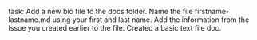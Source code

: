 task:
Add a new bio file to the docs folder. Name the file firstname-lastname.md using your first and last name.
Add the information from the Issue you created earlier to the file.
Created a basic text file doc.
